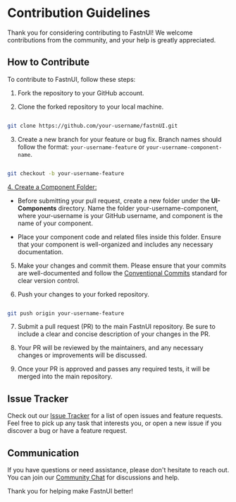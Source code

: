 # Contribution Guidelines

Thank you for considering contributing to FastnUI! We welcome contributions from the community, and your help is greatly appreciated.

## How to Contribute

To contribute to FastnUI, follow these steps:

1. Fork the repository to your GitHub account.
   
3. Clone the forked repository to your local machine.

```bash

git clone https://github.com/your-username/fastnUI.git

```


3. Create a new branch for your feature or bug fix. Branch names should follow the format: `your-username-feature` or `your-username-component-name`.

```bash

git checkout -b your-username-feature

```


[4. Create a Component Folder:](https://github.com/Trizwit/FastnUI/tree/main/UI-Components)

- Before submitting your pull request, create a new folder under the **UI-Components** directory. Name the folder your-username-component, where your-username is your GitHub username, and component is the name of your component.

- Place your component code and related files inside this folder. Ensure that your component is well-organized and includes any necessary documentation.


5. Make your changes and commit them. Please ensure that your commits are well-documented and follow the [Conventional Commits](https://www.conventionalcommits.org/) standard for clear version control.

6. Push your changes to your forked repository.

```bash

git push origin your-username-feature

```

7. Submit a pull request (PR) to the main FastnUI repository. Be sure to include a clear and concise description of your changes in the PR.

8. Your PR will be reviewed by the maintainers, and any necessary changes or improvements will be discussed.

9. Once your PR is approved and passes any required tests, it will be merged into the main repository.

## Issue Tracker

Check out our [Issue Tracker](https://github.com/Trizwit/FastnUI/issues) for a list of open issues and feature requests. Feel free to pick up any task that interests you, or open a new issue if you discover a bug or have a feature request.

## Communication

If you have questions or need assistance, please don't hesitate to reach out. You can join our [Community Chat](https://discord.com/invite/a7eBUeutWD) for discussions and help.


Thank you for helping make FastnUI better!
